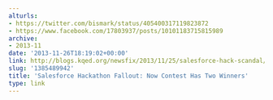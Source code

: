 ```yaml
---
alturls:
- https://twitter.com/bismark/status/405400317119823872
- https://www.facebook.com/17803937/posts/10101183715815989
archive:
- 2013-11
date: '2013-11-26T18:19:02+00:00'
link: http://blogs.kqed.org/newsfix/2013/11/25/salesforce-hack-scandal/
slug: '1385489942'
title: 'Salesforce Hackathon Fallout: Now Contest Has Two Winners'
type: link
---
```




